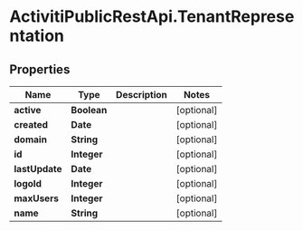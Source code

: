 # ActivitiPublicRestApi.TenantRepresentation

## Properties
Name | Type | Description | Notes
------------ | ------------- | ------------- | -------------
**active** | **Boolean** |  | [optional] 
**created** | **Date** |  | [optional] 
**domain** | **String** |  | [optional] 
**id** | **Integer** |  | [optional] 
**lastUpdate** | **Date** |  | [optional] 
**logoId** | **Integer** |  | [optional] 
**maxUsers** | **Integer** |  | [optional] 
**name** | **String** |  | [optional] 


